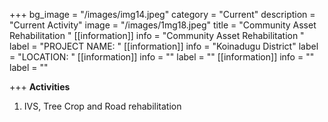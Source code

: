 +++
bg_image = "/images/img14.jpeg"
category = "Current"
description = "Current Activity"
image = "/images/1mg18.jpeg"
title = "Community Asset Rehabilitation  "
[[information]]
info = "Community Asset Rehabilitation  "
label = "PROJECT NAME: "
[[information]]
info = "Koinadugu District"
label = "LOCATION: "
[[information]]
info = ""
label = ""
[[information]]
info = ""
label = ""

+++
**Activities**

1. IVS, Tree Crop and Road rehabilitation